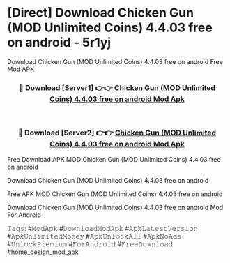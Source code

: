# [Direct] Download Chicken Gun (MOD Unlimited Coins) 4.4.03 free on android - 5r1yj
Download Chicken Gun (MOD Unlimited Coins) 4.4.03 free on android Free Mod APK

<div align="center">
<h3>🔴 Download [Server1] 👉👉 <a href="https://apk-comot.site?title=Chicken_Gun_(MOD_Unlimited_Coins)_4.4.03_free_on_android">Chicken Gun (MOD Unlimited Coins) 4.4.03 free on android Mod Apk</a></h3><br>

<h3>🔴 Download [Server2] 👉👉 <a href="https://apk-comot.site?title=Chicken_Gun_(MOD_Unlimited_Coins)_4.4.03_free_on_android">Chicken Gun (MOD Unlimited Coins) 4.4.03 free on android Mod Apk</a></h3>
</div>


Free Download APK MOD Chicken Gun (MOD Unlimited Coins) 4.4.03 free on android

Download Chicken Gun (MOD Unlimited Coins) 4.4.03 free on android 

Free APK MOD Chicken Gun (MOD Unlimited Coins) 4.4.03 free on android 

Download Chicken Gun (MOD Unlimited Coins) 4.4.03 free on android Mod For Android

𝚃𝚊𝚐𝚜: #𝙼𝚘𝚍𝙰𝚙𝚔 #𝙳𝚘𝚠𝚗𝚕𝚘𝚊𝚍𝙼𝚘𝚍𝙰𝚙𝚔 #𝙰𝚙𝚔𝙻𝚊𝚝𝚎𝚜𝚝𝚅𝚎𝚛𝚜𝚒𝚘𝚗 #𝙰𝚙𝚔𝚄𝚗𝚕𝚒𝚖𝚒𝚝𝚎𝚍𝙼𝚘𝚗𝚎𝚢 #𝙰𝚙𝚔𝚄𝚗𝚕𝚘𝚌𝚔𝙰𝚕𝚕 #𝙰𝚙𝚔𝙽𝚘𝙰𝚍𝚜 #𝚄𝚗𝚕𝚘𝚌𝚔𝙿𝚛𝚎𝚖𝚒𝚞𝚖 #𝙵𝚘𝚛𝙰𝚗𝚍𝚛𝚘𝚒𝚍 #𝙵𝚛𝚎𝚎𝙳𝚘𝚠𝚗𝚕𝚘𝚊𝚍 #home_design_mod_apk